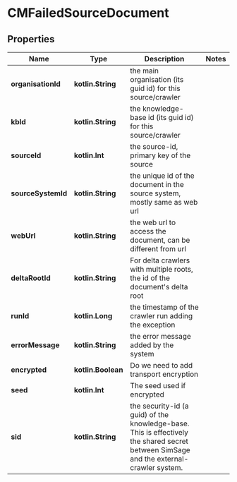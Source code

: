 
# CMFailedSourceDocument

## Properties
Name | Type | Description | Notes
------------ | ------------- | ------------- | -------------
**organisationId** | **kotlin.String** | the main organisation (its guid id) for this source/crawler | 
**kbId** | **kotlin.String** | the knowledge-base id (its guid id) for this source/crawler | 
**sourceId** | **kotlin.Int** | the source-id, primary key of the source | 
**sourceSystemId** | **kotlin.String** | the unique id of the document in the source system, mostly same as web url | 
**webUrl** | **kotlin.String** | the web url to access the document, can be different from url | 
**deltaRootId** | **kotlin.String** | For delta crawlers with multiple roots, the id of the document&#39;s delta root | 
**runId** | **kotlin.Long** | the timestamp of the crawler run adding the exception | 
**errorMessage** | **kotlin.String** | the error message added by the system | 
**encrypted** | **kotlin.Boolean** | Do we need to add transport encryption | 
**seed** | **kotlin.Int** | The seed used if encrypted | 
**sid** | **kotlin.String** | the security-id (a guid) of the knowledge-base.  This is effectively the shared secret between SimSage and the external-crawler system. | 




